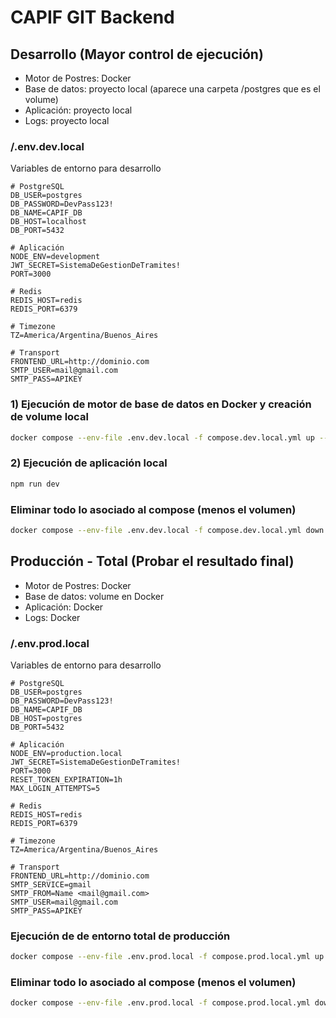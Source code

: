 # CAPIF GIT Backend


## Desarrollo (Mayor control de ejecución)
- Motor de Postres: Docker
- Base de datos: proyecto local (aparece una carpeta /postgres que es el volume)
- Aplicación: proyecto local
- Logs: proyecto local

### /.env.dev.local
Variables de entorno para desarrollo

```env
# PostgreSQL
DB_USER=postgres
DB_PASSWORD=DevPass123!
DB_NAME=CAPIF_DB
DB_HOST=localhost
DB_PORT=5432

# Aplicación
NODE_ENV=development
JWT_SECRET=SistemaDeGestionDeTramites!
PORT=3000

# Redis
REDIS_HOST=redis
REDIS_PORT=6379

# Timezone
TZ=America/Argentina/Buenos_Aires

# Transport
FRONTEND_URL=http://dominio.com
SMTP_USER=mail@gmail.com
SMTP_PASS=APIKEY
```
### 1) Ejecución de motor de base de datos en Docker y creación de volume local

```bash
docker compose --env-file .env.dev.local -f compose.dev.local.yml up --build -d
```

### 2) Ejecución de aplicación local

```bash
npm run dev
```

### Eliminar todo lo asociado al compose (menos el volumen)

```bash
docker compose --env-file .env.dev.local -f compose.dev.local.yml down
```


## Producción - Total (Probar el resultado final)
- Motor de Postres: Docker
- Base de datos: volume en Docker
- Aplicación: Docker
- Logs: Docker

### /.env.prod.local
Variables de entorno para desarrollo

```env
# PostgreSQL
DB_USER=postgres
DB_PASSWORD=DevPass123!
DB_NAME=CAPIF_DB
DB_HOST=postgres
DB_PORT=5432

# Aplicación
NODE_ENV=production.local
JWT_SECRET=SistemaDeGestionDeTramites!
PORT=3000
RESET_TOKEN_EXPIRATION=1h
MAX_LOGIN_ATTEMPTS=5

# Redis
REDIS_HOST=redis
REDIS_PORT=6379

# Timezone
TZ=America/Argentina/Buenos_Aires

# Transport
FRONTEND_URL=http://dominio.com
SMTP_SERVICE=gmail
SMTP_FROM=Name <mail@gmail.com>
SMTP_USER=mail@gmail.com
SMTP_PASS=APIKEY
```
### Ejecución de de entorno total de producción

```bash
docker compose --env-file .env.prod.local -f compose.prod.local.yml up --build -d
```

### Eliminar todo lo asociado al compose (menos el volumen)

```bash
docker compose --env-file .env.prod.local -f compose.prod.local.yml down
```
